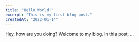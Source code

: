 ```yaml
---
title: "Hello World!"
excerpt: "This is my first blog post."
createdAt: "2022-01-14"
---
```

Hey, how are you doing? Welcome to my blog. In this post, …
